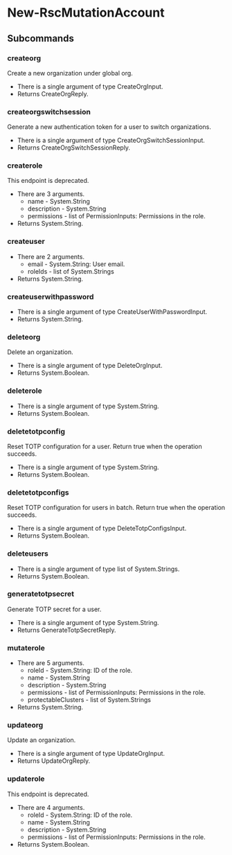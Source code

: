 # New-RscMutationAccount
## Subcommands
### createorg
Create a new organization under global org.

- There is a single argument of type CreateOrgInput.
- Returns CreateOrgReply.
### createorgswitchsession
Generate a new authentication token for a user to switch organizations.

- There is a single argument of type CreateOrgSwitchSessionInput.
- Returns CreateOrgSwitchSessionReply.
### createrole
This endpoint is deprecated.

- There are 3 arguments.
    - name - System.String
    - description - System.String
    - permissions - list of PermissionInputs: Permissions in the role.
- Returns System.String.
### createuser
- There are 2 arguments.
    - email - System.String: User email.
    - roleIds - list of System.Strings
- Returns System.String.
### createuserwithpassword
- There is a single argument of type CreateUserWithPasswordInput.
- Returns System.String.
### deleteorg
Delete an organization.

- There is a single argument of type DeleteOrgInput.
- Returns System.Boolean.
### deleterole
- There is a single argument of type System.String.
- Returns System.Boolean.
### deletetotpconfig
Reset TOTP configuration for a user. Return true when the operation succeeds.

- There is a single argument of type System.String.
- Returns System.Boolean.
### deletetotpconfigs
Reset TOTP configuration for users in batch. Return true when the operation succeeds.

- There is a single argument of type DeleteTotpConfigsInput.
- Returns System.Boolean.
### deleteusers
- There is a single argument of type list of System.Strings.
- Returns System.Boolean.
### generatetotpsecret
Generate TOTP secret for a user.

- There is a single argument of type System.String.
- Returns GenerateTotpSecretReply.
### mutaterole
- There are 5 arguments.
    - roleId - System.String: ID of the role.
    - name - System.String
    - description - System.String
    - permissions - list of PermissionInputs: Permissions in the role.
    - protectableClusters - list of System.Strings
- Returns System.String.
### updateorg
Update an organization.

- There is a single argument of type UpdateOrgInput.
- Returns UpdateOrgReply.
### updaterole
This endpoint is deprecated.

- There are 4 arguments.
    - roleId - System.String: ID of the role.
    - name - System.String
    - description - System.String
    - permissions - list of PermissionInputs: Permissions in the role.
- Returns System.Boolean.
